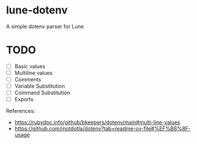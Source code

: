 # lune-dotenv
A simple dotenv parser for Lune 

# TODO
- [ ] Basic values
- [ ] Multiline values
- [ ] Comments
- [ ] Variable Substitution
- [ ] Command Substitution
- [ ] Exports

References:
- https://rubydoc.info/github/bkeepers/dotenv/main#multi-line-values
- https://github.com/motdotla/dotenv?tab=readme-ov-file#%EF%B8%8F-usage
